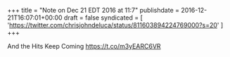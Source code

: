 +++
title = "Note on Dec 21 EDT 2016 at 11:7"
publishdate = 2016-12-21T16:07:01+00:00
draft = false
syndicated = [ 'https://twitter.com/chrisjohndeluca/status/811603894224769000?s=20' ]
+++

And the Hits Keep Coming https://t.co/m3yEARC6VR
